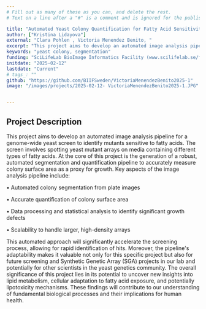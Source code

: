 ```yaml
---
# Fill out as many of these as you can, and delete the rest.
# Text on a line after a "#" is a comment and is ignored for the published page.

title: "Automated Yeast Colony Quantification for Fatty Acid Sensitivity Screening"
author: ["Kristina Lidayova"]
external: "Clara Pohlen , Victoria Menendez Benito, "
excerpt: "This project aims to develop an automated image analysis pipeline for a genome-wide yeast screen to identify mutants sensitive to fatty acids. The screen involves spotting yeast mutant arrays on media containing different types of fatty acids. At the core of this project is the generation of a robust, automated segmentation and quantification pipeline to accurately measure colony surface area as a proxy for growth."
keywords: "yeast colony, segmentation"
funding: "SciLifeLab BioImage Informatics Facility (www.scilifelab.se/facilities/bioimage-informatics)"
initdate: "2025-02-12"
lastdate: "Current"
# tags_: ""
github: "https://github.com/BIIFSweden/VictoriaMenendezBenito2025-1"
image: "/images/projects/2025-02-12- VictoriaMenendezBenito2025-1.JPG"


---
```


## Project Description
This project aims to develop an automated image analysis pipeline for a genome-wide yeast screen to identify mutants sensitive to fatty acids. The screen involves spotting yeast mutant arrays on media containing different types of fatty acids. At the core of this project is the generation of a robust, automated segmentation and quantification pipeline to accurately measure colony surface area as a proxy for growth.
Key aspects of the image analysis pipeline include:

• Automated colony segmentation from plate images

• Accurate quantification of colony surface area

• Data processing and statistical analysis to identify significant growth defects

• Scalability to handle larger, high-density arrays

This automated approach will significantly accelerate the screening process, allowing for rapid identification of hits. Moreover, the pipeline's adaptability makes it valuable not only for this specific project but also for future screening and Synthetic Genetic Array (SGA) projects in our lab and potentially for other scientists in the yeast genetics community. The overall significance of this project lies in its potential to uncover new insights into lipid metabolism, cellular adaptation to fatty acid exposure, and potentially lipotoxicity mechanisms. These findings will contribute to our understanding of fundamental biological processes and their implications for human health.
